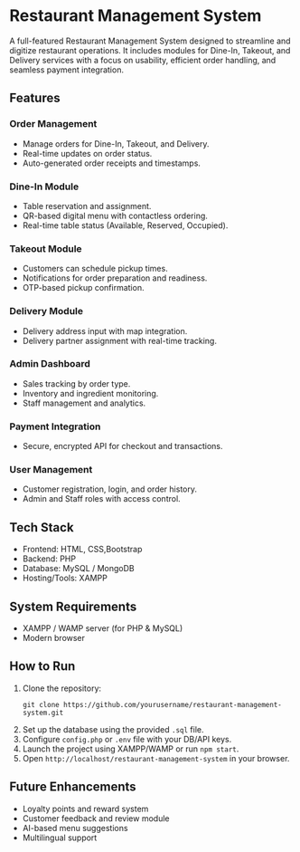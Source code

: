 
# Restaurant Management System

A full-featured Restaurant Management System designed to streamline and digitize restaurant operations. It includes modules for Dine-In, Takeout, and Delivery services with a focus on usability, efficient order handling, and seamless payment integration.

## Features

### Order Management
- Manage orders for Dine-In, Takeout, and Delivery.
- Real-time updates on order status.
- Auto-generated order receipts and timestamps.

### Dine-In Module
- Table reservation and assignment.
- QR-based digital menu with contactless ordering.
- Real-time table status (Available, Reserved, Occupied).

### Takeout Module
- Customers can schedule pickup times.
- Notifications for order preparation and readiness.
- OTP-based pickup confirmation.

### Delivery Module
- Delivery address input with map integration.
- Delivery partner assignment with real-time tracking.

### Admin Dashboard
- Sales tracking by order type.
- Inventory and ingredient monitoring.
- Staff management and analytics.

### Payment Integration

- Secure, encrypted API for checkout and transactions.

### User Management
- Customer registration, login, and order history.
- Admin and Staff roles with access control.

## Tech Stack

- Frontend: HTML, CSS,Bootstrap
- Backend: PHP 
- Database: MySQL / MongoDB
- Hosting/Tools: XAMPP 
  
## System Requirements

- XAMPP / WAMP server (for PHP & MySQL)
- Modern browser


## How to Run

1. Clone the repository:
   ```
   git clone https://github.com/yourusername/restaurant-management-system.git
   ```
2. Set up the database using the provided `.sql` file.
3. Configure `config.php` or `.env` file with your DB/API keys.
4. Launch the project using XAMPP/WAMP or run `npm start`.
5. Open `http://localhost/restaurant-management-system` in your browser.

## Future Enhancements

- Loyalty points and reward system
- Customer feedback and review module
- AI-based menu suggestions
- Multilingual support
